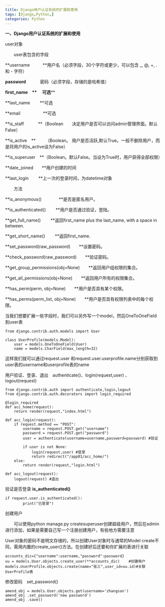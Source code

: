 ```yaml
---
title: Django用户认证系统的扩展和使用
tags: [Django,Python,]
categories: Python
---
```


**一、Django用户认证系统的扩展和使用**

 

user对象

　　user表包含的字段

**username　　　**用户名（必须字段，30个字符或更少，可以包含 _, @, +, . 和 - 字符）

**password**　　　 密码（必须字段，存储的是哈希值）

**first_name　**　  可选****

**last_name　　  **可选

**email　　　　　 **可选

**is_staff　　　   **（Boolean　　决定用户是否可以访问admin管理界面。默认False）

**is_active　**　　 （Boolean。 用户是否活跃,默认True。一般不删除用户，而是将用户的is_active设为False）

**is_superuser　**（Boolean。默认False。当设为True时，用户获得全部权限）

**date_joined　　**用户创建的时间

**last_login　　   **上一次的登录时间，为datetime对象

 

　　方法

**is_anonymous()　　　　**是否是匿名用户。

**is_authenticated()　　   **用户是否通过验证，登陆。

**get_full_name()　　       **返回first_name plus the last_name, with a space in between.

**get_short_name()　　   **返回first_name.

**set_password(raw_password)　　**设置密码。

**check_password(raw_password)　　**验证密码。

**get_group_permissions(obj=None)　　**返回用户组权限的集合。

**get_all_permissions(obj=None)　　**返回用户所有的权限集合。

**has_perm(perm, obj=None)　　**用户是否具有某个权限。

**has_perms(perm_list, obj=None)　　**用户是否具有权限列表中的每个权限。

 

当我们想要扩展一些字段时，我们可以另外写一个model，然后OneToOneField到user表

```
from django.contrib.auth.models import User

class UserProfile(models.Model):
    user = models.OneToOneField(User)
    name = models.CharField(max_length=32)
```

这样我们就可以通过request.user 和request.user.userprofile.name分别获取到user表的username和userprofile表的name

 

用户验证、登录、退出　authenticate()、login(request,user) 、logout(request) 

```
from django.contrib.auth import authenticate,login,logout
from django.contrib.auth.decorators import login_required

@login_required
def acc_home(request):
    return render(request,"index.html")

def acc_login(request):
    if request.method == "POST":
        username = request.POST.get("username")
        password = request.POST.get("password")
        user = authenticate(username=username,password=password) #验证

        if user is not None:
            login(request,user) #登录
            return redirect("/app01/acc_home/")
    else:
        return render(request,"login.html")

def acc_logout(request):
    logout(request) #退出
```

验证是否登录 **is_authenticated()**

```
if request.user.is_authenticated():
        print("已登录")
```

 

创建用户

　　可以使用python manage.py createsuperuser创建超级用户，然后在admin进行添加，如果是需要自己写一个注册创建用户，有些地方需要注意

User对象的密码不是明文存储的，所以创建User对象时与通常的Model create不同，需用内置的create_user()方法。在创建好后还要和你扩展的表进行关联

```
accounts_dic={"username":username,"password":password}
uu = models.User.objects.create_user(**accounts_dic)    #创建用户             
models.UserProfile.objects.create(name="张三",user_id=uu.id)#关联UserProfile表
```

 

修改密码　set_password()

```
amend_obj = models.User.objects.get(username='zhangsan')
amend_obj .set_password('new password')
amend_obj .save()
```